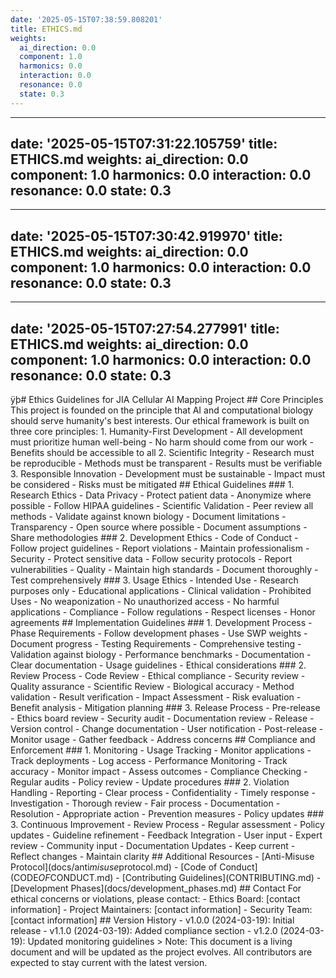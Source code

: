```yaml
---
date: '2025-05-15T07:38:59.808201'
title: ETHICS.md
weights:
  ai_direction: 0.0
  component: 1.0
  harmonics: 0.0
  interaction: 0.0
  resonance: 0.0
  state: 0.3
---
```

---
date: '2025-05-15T07:31:22.105759'
title: ETHICS.md
weights:
  ai_direction: 0.0
  component: 1.0
  harmonics: 0.0
  interaction: 0.0
  resonance: 0.0
  state: 0.3
---
---
date: '2025-05-15T07:30:42.919970'
title: ETHICS.md
weights:
  ai_direction: 0.0
  component: 1.0
  harmonics: 0.0
  interaction: 0.0
  resonance: 0.0
  state: 0.3
---
---
date: '2025-05-15T07:27:54.277991'
title: ETHICS.md
weights:
  ai_direction: 0.0
  component: 1.0
  harmonics: 0.0
  interaction: 0.0
  resonance: 0.0
  state: 0.3
---
ÿþ#   E t h i c s   G u i d e l i n e s   f o r   J I A   C e l l u l a r   A I   M a p p i n g   P r o j e c t 
 
 
 
 # #   C o r e   P r i n c i p l e s 
 
 
 
 T h i s   p r o j e c t   i s   f o u n d e d   o n   t h e   p r i n c i p l e   t h a t   A I   a n d   c o m p u t a t i o n a l   b i o l o g y   s h o u l d   s e r v e   h u m a n i t y ' s   b e s t   i n t e r e s t s .   O u r   e t h i c a l   f r a m e w o r k   i s   b u i l t   o n   t h r e e   c o r e   p r i n c i p l e s : 
 
 
 
 1 .   * * H u m a n i t y - F i r s t   D e v e l o p m e n t * * 
 
       -   A l l   d e v e l o p m e n t   m u s t   p r i o r i t i z e   h u m a n   w e l l - b e i n g 
 
       -   N o   h a r m   s h o u l d   c o m e   f r o m   o u r   w o r k 
 
       -   B e n e f i t s   s h o u l d   b e   a c c e s s i b l e   t o   a l l 
 
 
 
 2 .   * * S c i e n t i f i c   I n t e g r i t y * * 
 
       -   R e s e a r c h   m u s t   b e   r e p r o d u c i b l e 
 
       -   M e t h o d s   m u s t   b e   t r a n s p a r e n t 
 
       -   R e s u l t s   m u s t   b e   v e r i f i a b l e 
 
 
 
 3 .   * * R e s p o n s i b l e   I n n o v a t i o n * * 
 
       -   D e v e l o p m e n t   m u s t   b e   s u s t a i n a b l e 
 
       -   I m p a c t   m u s t   b e   c o n s i d e r e d 
 
       -   R i s k s   m u s t   b e   m i t i g a t e d 
 
 
 
 # #   E t h i c a l   G u i d e l i n e s 
 
 
 
 # # #   1 .   R e s e a r c h   E t h i c s 
 
 
 
 -   * * D a t a   P r i v a c y * * 
 
     -   P r o t e c t   p a t i e n t   d a t a 
 
     -   A n o n y m i z e   w h e r e   p o s s i b l e 
 
     -   F o l l o w   H I P A A   g u i d e l i n e s 
 
 
 
 -   * * S c i e n t i f i c   V a l i d a t i o n * * 
 
     -   P e e r   r e v i e w   a l l   m e t h o d s 
 
     -   V a l i d a t e   a g a i n s t   k n o w n   b i o l o g y 
 
     -   D o c u m e n t   l i m i t a t i o n s 
 
 
 
 -   * * T r a n s p a r e n c y * * 
 
     -   O p e n   s o u r c e   w h e r e   p o s s i b l e 
 
     -   D o c u m e n t   a s s u m p t i o n s 
 
     -   S h a r e   m e t h o d o l o g i e s 
 
 
 
 # # #   2 .   D e v e l o p m e n t   E t h i c s 
 
 
 
 -   * * C o d e   o f   C o n d u c t * * 
 
     -   F o l l o w   p r o j e c t   g u i d e l i n e s 
 
     -   R e p o r t   v i o l a t i o n s 
 
     -   M a i n t a i n   p r o f e s s i o n a l i s m 
 
 
 
 -   * * S e c u r i t y * * 
 
     -   P r o t e c t   s e n s i t i v e   d a t a 
 
     -   F o l l o w   s e c u r i t y   p r o t o c o l s 
 
     -   R e p o r t   v u l n e r a b i l i t i e s 
 
 
 
 -   * * Q u a l i t y * * 
 
     -   M a i n t a i n   h i g h   s t a n d a r d s 
 
     -   D o c u m e n t   t h o r o u g h l y 
 
     -   T e s t   c o m p r e h e n s i v e l y 
 
 
 
 # # #   3 .   U s a g e   E t h i c s 
 
 
 
 -   * * I n t e n d e d   U s e * * 
 
     -   R e s e a r c h   p u r p o s e s   o n l y 
 
     -   E d u c a t i o n a l   a p p l i c a t i o n s 
 
     -   C l i n i c a l   v a l i d a t i o n 
 
 
 
 -   * * P r o h i b i t e d   U s e s * * 
 
     -   N o   w e a p o n i z a t i o n 
 
     -   N o   u n a u t h o r i z e d   a c c e s s 
 
     -   N o   h a r m f u l   a p p l i c a t i o n s 
 
 
 
 -   * * C o m p l i a n c e * * 
 
     -   F o l l o w   r e g u l a t i o n s 
 
     -   R e s p e c t   l i c e n s e s 
 
     -   H o n o r   a g r e e m e n t s 
 
 
 
 # #   I m p l e m e n t a t i o n   G u i d e l i n e s 
 
 
 
 # # #   1 .   D e v e l o p m e n t   P r o c e s s 
 
 
 
 -   * * P h a s e   R e q u i r e m e n t s * * 
 
     -   F o l l o w   d e v e l o p m e n t   p h a s e s 
 
     -   U s e   S W P   w e i g h t s 
 
     -   D o c u m e n t   p r o g r e s s 
 
 
 
 -   * * T e s t i n g   R e q u i r e m e n t s * * 
 
     -   C o m p r e h e n s i v e   t e s t i n g 
 
     -   V a l i d a t i o n   a g a i n s t   b i o l o g y 
 
     -   P e r f o r m a n c e   b e n c h m a r k s 
 
 
 
 -   * * D o c u m e n t a t i o n * * 
 
     -   C l e a r   d o c u m e n t a t i o n 
 
     -   U s a g e   g u i d e l i n e s 
 
     -   E t h i c a l   c o n s i d e r a t i o n s 
 
 
 
 # # #   2 .   R e v i e w   P r o c e s s 
 
 
 
 -   * * C o d e   R e v i e w * * 
 
     -   E t h i c a l   c o m p l i a n c e 
 
     -   S e c u r i t y   r e v i e w 
 
     -   Q u a l i t y   a s s u r a n c e 
 
 
 
 -   * * S c i e n t i f i c   R e v i e w * * 
 
     -   B i o l o g i c a l   a c c u r a c y 
 
     -   M e t h o d   v a l i d a t i o n 
 
     -   R e s u l t   v e r i f i c a t i o n 
 
 
 
 -   * * I m p a c t   A s s e s s m e n t * * 
 
     -   R i s k   e v a l u a t i o n 
 
     -   B e n e f i t   a n a l y s i s 
 
     -   M i t i g a t i o n   p l a n n i n g 
 
 
 
 # # #   3 .   R e l e a s e   P r o c e s s 
 
 
 
 -   * * P r e - r e l e a s e * * 
 
     -   E t h i c s   b o a r d   r e v i e w 
 
     -   S e c u r i t y   a u d i t 
 
     -   D o c u m e n t a t i o n   r e v i e w 
 
 
 
 -   * * R e l e a s e * * 
 
     -   V e r s i o n   c o n t r o l 
 
     -   C h a n g e   d o c u m e n t a t i o n 
 
     -   U s e r   n o t i f i c a t i o n 
 
 
 
 -   * * P o s t - r e l e a s e * * 
 
     -   M o n i t o r   u s a g e 
 
     -   G a t h e r   f e e d b a c k 
 
     -   A d d r e s s   c o n c e r n s 
 
 
 
 # #   C o m p l i a n c e   a n d   E n f o r c e m e n t 
 
 
 
 # # #   1 .   M o n i t o r i n g 
 
 
 
 -   * * U s a g e   T r a c k i n g * * 
 
     -   M o n i t o r   a p p l i c a t i o n s 
 
     -   T r a c k   d e p l o y m e n t s 
 
     -   L o g   a c c e s s 
 
 
 
 -   * * P e r f o r m a n c e   M o n i t o r i n g * * 
 
     -   T r a c k   a c c u r a c y 
 
     -   M o n i t o r   i m p a c t 
 
     -   A s s e s s   o u t c o m e s 
 
 
 
 -   * * C o m p l i a n c e   C h e c k i n g * * 
 
     -   R e g u l a r   a u d i t s 
 
     -   P o l i c y   r e v i e w 
 
     -   U p d a t e   p r o c e d u r e s 
 
 
 
 # # #   2 .   V i o l a t i o n   H a n d l i n g 
 
 
 
 -   * * R e p o r t i n g * * 
 
     -   C l e a r   p r o c e s s 
 
     -   C o n f i d e n t i a l i t y 
 
     -   T i m e l y   r e s p o n s e 
 
 
 
 -   * * I n v e s t i g a t i o n * * 
 
     -   T h o r o u g h   r e v i e w 
 
     -   F a i r   p r o c e s s 
 
     -   D o c u m e n t a t i o n 
 
 
 
 -   * * R e s o l u t i o n * * 
 
     -   A p p r o p r i a t e   a c t i o n 
 
     -   P r e v e n t i o n   m e a s u r e s 
 
     -   P o l i c y   u p d a t e s 
 
 
 
 # # #   3 .   C o n t i n u o u s   I m p r o v e m e n t 
 
 
 
 -   * * R e v i e w   P r o c e s s * * 
 
     -   R e g u l a r   a s s e s s m e n t 
 
     -   P o l i c y   u p d a t e s 
 
     -   G u i d e l i n e   r e f i n e m e n t 
 
 
 
 -   * * F e e d b a c k   I n t e g r a t i o n * * 
 
     -   U s e r   i n p u t 
 
     -   E x p e r t   r e v i e w 
 
     -   C o m m u n i t y   i n p u t 
 
 
 
 -   * * D o c u m e n t a t i o n   U p d a t e s * * 
 
     -   K e e p   c u r r e n t 
 
     -   R e f l e c t   c h a n g e s 
 
     -   M a i n t a i n   c l a r i t y 
 
 
 
 # #   A d d i t i o n a l   R e s o u r c e s 
 
 
 
 -   [ A n t i - M i s u s e   P r o t o c o l ] ( d o c s / a n t i _ m i s u s e _ p r o t o c o l . m d ) 
 
 -   [ C o d e   o f   C o n d u c t ] ( C O D E _ O F _ C O N D U C T . m d ) 
 
 -   [ C o n t r i b u t i n g   G u i d e l i n e s ] ( C O N T R I B U T I N G . m d ) 
 
 -   [ D e v e l o p m e n t   P h a s e s ] ( d o c s / d e v e l o p m e n t _ p h a s e s . m d ) 
 
 
 
 # #   C o n t a c t 
 
 
 
 F o r   e t h i c a l   c o n c e r n s   o r   v i o l a t i o n s ,   p l e a s e   c o n t a c t : 
 
 -   E t h i c s   B o a r d :   [ c o n t a c t   i n f o r m a t i o n ] 
 
 -   P r o j e c t   M a i n t a i n e r s :   [ c o n t a c t   i n f o r m a t i o n ] 
 
 -   S e c u r i t y   T e a m :   [ c o n t a c t   i n f o r m a t i o n ] 
 
 
 
 # #   V e r s i o n   H i s t o r y 
 
 
 
 -   v 1 . 0 . 0   ( 2 0 2 4 - 0 3 - 1 9 ) :   I n i t i a l   r e l e a s e 
 
 -   v 1 . 1 . 0   ( 2 0 2 4 - 0 3 - 1 9 ) :   A d d e d   c o m p l i a n c e   s e c t i o n 
 
 -   v 1 . 2 . 0   ( 2 0 2 4 - 0 3 - 1 9 ) :   U p d a t e d   m o n i t o r i n g   g u i d e l i n e s 
 
 
 
 >   * * N o t e * * :   T h i s   d o c u m e n t   i s   a   l i v i n g   d o c u m e n t   a n d   w i l l   b e   u p d a t e d   a s   t h e   p r o j e c t   e v o l v e s .   A l l   c o n t r i b u t o r s   a r e   e x p e c t e d   t o   s t a y   c u r r e n t   w i t h   t h e   l a t e s t   v e r s i o n . 
 
 